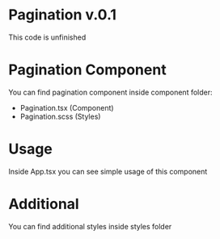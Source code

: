 # Pagination v.0.1

This code is unfinished

# Pagination Component

You can find pagination component inside component folder:

- Pagination.tsx (Component)
- Pagination.scss (Styles)

# Usage

Inside App.tsx you can see simple usage of this component

# Additional

You can find additional styles inside styles folder


